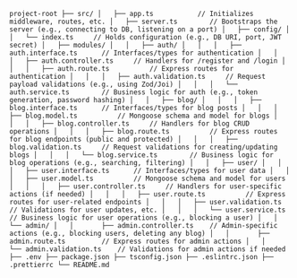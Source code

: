 ``
project-root
├── src/
│   ├── app.ts           // Initializes middleware, routes, etc.
│   ├── server.ts        // Bootstraps the server (e.g., connecting to DB, listening on a port)
│   ├── config/
│   │   └── index.ts     // Holds configuration (e.g., DB URI, port, JWT secret)
│   ├── modules/
│   │   ├── auth/
│   │   │   ├── auth.interface.ts      // Interfaces/types for authentication
│   │   │   ├── auth.controller.ts     // Handlers for /register and /login
│   │   │   ├── auth.route.ts          // Express routes for authentication
│   │   │   ├── auth.validation.ts     // Request payload validations (e.g., using Zod/Joi)
│   │   │   └── auth.service.ts        // Business logic for auth (e.g., token generation, password hashing)
│   │   ├── blog/
│   │   │   ├── blog.interface.ts      // Interfaces/types for blog posts
│   │   │   ├── blog.model.ts          // Mongoose schema and model for blogs
│   │   │   ├── blog.controller.ts     // Handlers for blog CRUD operations
│   │   │   ├── blog.route.ts          // Express routes for blog endpoints (public and protected)
│   │   │   ├── blog.validation.ts     // Request validations for creating/updating blogs
│   │   │   └── blog.service.ts        // Business logic for blog operations (e.g., searching, filtering)
│   │   ├── user/
│   │   │   ├── user.interface.ts      // Interfaces/types for user data
│   │   │   ├── user.model.ts          // Mongoose schema and model for users
│   │   │   ├── user.controller.ts     // Handlers for user-specific actions (if needed)
│   │   │   ├── user.route.ts          // Express routes for user-related endpoints
│   │   │   ├── user.validation.ts     // Validations for user updates, etc.
│   │   │   └── user.service.ts        // Business logic for user operations (e.g., blocking a user)
│   │   └── admin/
│   │       ├── admin.controller.ts    // Admin-specific actions (e.g., blocking users, deleting any blog)
│   │       ├── admin.route.ts         // Express routes for admin actions
│   │       └── admin.validation.ts    // Validations for admin actions if needed
├── .env
├── package.json
├── tsconfig.json
├── .eslintrc.json
├── .prettierrc
└── README.md
``